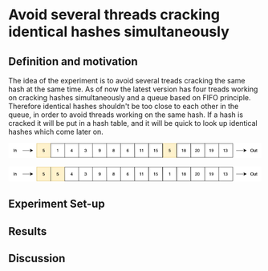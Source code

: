 # Avoid several threads cracking identical hashes simultaneously 

## Definition and motivation
The idea of the experiment is to avoid several treads cracking the same hash at the same time. As of now the latest version has four treads working on cracking hashes simultaneously and a queue based on FIFO principle. Therefore identical hashes shouldn't be too close to each other in the queue, in order to avoid threads working on the same hash. If a hash is cracked it will be put in a hash table, and it will be quick to look up identical hashes which come later on. 

![](https://raw.githubusercontent.com/SelmaMeyer/Billeder_02159/master/queueOK.png)

![](https://raw.githubusercontent.com/SelmaMeyer/Billeder_02159/master/QueueSKOD.png)

## Experiment Set-up

## Results

## Discussion

